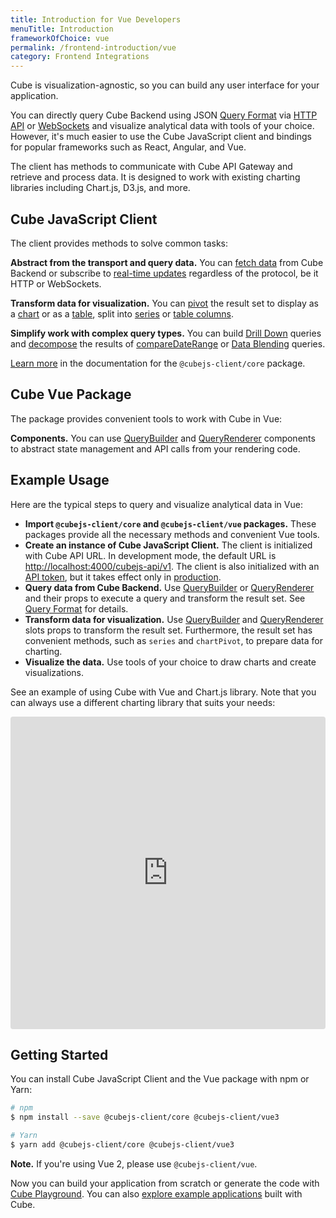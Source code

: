```yaml
---
title: Introduction for Vue Developers
menuTitle: Introduction
frameworkOfChoice: vue
permalink: /frontend-introduction/vue
category: Frontend Integrations
---
```


Cube is visualization-agnostic, so you can build any user interface for your
application.

You can directly query Cube Backend using
JSON [Query Format](https://cube.dev/docs/query-format) via [HTTP API](https://cube.dev/docs/rest-api)
or [WebSockets](https://cube.dev/docs/real-time-data-fetch#web-sockets) and
visualize analytical data with tools of your choice. However, it's much easier
to use the Cube JavaScript client and bindings for popular frameworks such as
React, Angular, and Vue.

The client has methods to communicate with Cube API Gateway and retrieve and
process data. It is designed to work with existing charting libraries including
Chart.js, D3.js, and more.

## Cube JavaScript Client

The client provides methods to solve common tasks:

**Abstract from the transport and query data.** You can
[fetch data](https://cube.dev/docs/@cubejs-client-core#load) from Cube Backend
or subscribe to [real-time updates](https://cube.dev/docs/real-time-data-fetch)
regardless of the protocol, be it HTTP or WebSockets.

**Transform data for visualization.** You can
[pivot](https://cube.dev/docs/@cubejs-client-core#pivot) the result set to
display as a [chart](https://cube.dev/docs/@cubejs-client-core#chart-pivot) or
as a [table](https://cube.dev/docs/@cubejs-client-core#table-pivot), split into
[series](https://cube.dev/docs/@cubejs-client-core#series) or
[table columns](https://cube.dev/docs/@cubejs-client-core#table-columns).

**Simplify work with complex query types.** You can build
[Drill Down](https://cube.dev/docs/@cubejs-client-core#drill-down) queries and
[decompose](https://cube.dev/docs/@cubejs-client-core#decompose) the results of
[compareDateRange](https://cube.dev/docs/query-format#time-dimensions-format) or
[Data Blending](https://cube.dev/docs/recipes/data-blending) queries.

[Learn more](https://cube.dev/docs/@cubejs-client-core) in the documentation for
the `@cubejs-client/core` package.

## Cube Vue Package

The package provides convenient tools to work with Cube in Vue:

**Components.** You can use
[QueryBuilder](https://cube.dev/docs/@cubejs-client-vue#query-builder) and
[QueryRenderer](https://cube.dev/docs/@cubejs-client-vue#query-renderer)
components to abstract state management and API calls from your rendering code.

## Example Usage

Here are the typical steps to query and visualize analytical data in Vue:

- **Import `@cubejs-client/core` and `@cubejs-client/vue` packages.** These
  packages provide all the necessary methods and convenient Vue tools.
- **Create an instance of Cube JavaScript Client.** The client is initialized
  with Cube API URL. In development mode, the default URL is
  [http://localhost:4000/cubejs-api/v1](http://localhost:4000/cubejs-api/v1).
  The client is also initialized with an
  [API token](https://cube.dev/docs/security), but it takes effect only in
  [production](https://cube.dev/docs/deployment/production-checklist).
- **Query data from Cube Backend.** Use
  [QueryBuilder](https://cube.dev/docs/@cubejs-client-vue#query-builder) or
  [QueryRenderer](https://cube.dev/docs/@cubejs-client-vue#query-renderer) and
  their props to execute a query and transform the result set. See
  [Query Format](https://cube.dev/docs/query-format) for details.
- **Transform data for visualization.** Use
  [QueryBuilder](https://cube.dev/docs/@cubejs-client-vue#query-builder) and
  [QueryRenderer](https://cube.dev/docs/@cubejs-client-vue#query-renderer) slots
  props to transform the result set. Furthermore, the result set has convenient
  methods, such as `series` and `chartPivot`, to prepare data for charting.
- **Visualize the data.** Use tools of your choice to draw charts and create
  visualizations.

See an example of using Cube with Vue and Chart.js library. Note that you can
always use a different charting library that suits your needs:

<iframe src="https://codesandbox.io/embed/cube-js-vue-client-7m0wq?fontsize=14&hidenavigation=1&theme=dark" style="width:100%; height:500px; border:0; border-radius: 4px; overflow:hidden;" sandbox="allow-modals allow-forms allow-popups allow-scripts allow-same-origin"></iframe>

## Getting Started

You can install Cube JavaScript Client and the Vue package with npm or Yarn:

```bash
# npm
$ npm install --save @cubejs-client/core @cubejs-client/vue3

# Yarn
$ yarn add @cubejs-client/core @cubejs-client/vue3
```

**Note.** If you're using Vue 2, please use `@cubejs-client/vue`.

Now you can build your application from scratch or generate the code with
[Cube Playground](https://cube.dev/docs/dashboard-app). You can also
[explore example applications](https://cube.dev/docs/examples) built with Cube.
